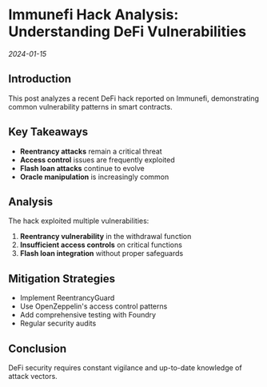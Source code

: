# Immunefi Hack Analysis: Understanding DeFi Vulnerabilities
_2024-01-15_

## Introduction

This post analyzes a recent DeFi hack reported on Immunefi, demonstrating common vulnerability patterns in smart contracts.

## Key Takeaways

- **Reentrancy attacks** remain a critical threat
- **Access control** issues are frequently exploited
- **Flash loan attacks** continue to evolve
- **Oracle manipulation** is increasingly common

## Analysis

The hack exploited multiple vulnerabilities:

1. **Reentrancy vulnerability** in the withdrawal function
2. **Insufficient access controls** on critical functions
3. **Flash loan integration** without proper safeguards

## Mitigation Strategies

- Implement ReentrancyGuard
- Use OpenZeppelin's access control patterns
- Add comprehensive testing with Foundry
- Regular security audits

## Conclusion

DeFi security requires constant vigilance and up-to-date knowledge of attack vectors.

